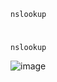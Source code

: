 `nslookup`
#
```
nslookup
```
![image](https://user-images.githubusercontent.com/61821641/154081548-0b2bc86b-4789-4db9-a8d2-0bceab6571a4.png)

